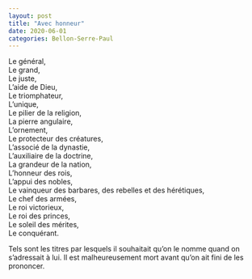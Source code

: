 ```yaml
---
layout: post
title: "Avec honneur"
date: 2020-06-01
categories: Bellon-Serre-Paul
---
```


Le général,  
Le grand,  
Le juste,  
L’aide de Dieu,  
Le triomphateur,  
L’unique,  
Le pilier de la religion,  
La pierre angulaire,  
L’ornement,  
Le protecteur des créatures,  
L’associé de la dynastie,  
L’auxiliaire de la doctrine,  
La grandeur de la nation,  
L’honneur des rois,  
L’appui des nobles,  
Le vainqueur des barbares, des rebelles et des hérétiques,  
Le chef des armées,  
Le roi victorieux,  
Le roi des princes,  
Le soleil des mérites,  
Le conquérant.

Tels sont les titres par lesquels il souhaitait qu’on le nomme quand on s’adressait à lui. Il est malheureusement mort avant qu’on ait fini de les prononcer.
